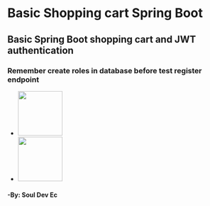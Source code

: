 # Basic Shopping cart Spring Boot
<h2>Basic Spring Boot shopping cart and JWT authentication</h2>
<h3><b>Remember create roles in database before test register endpoint</b></h3>
<ul>
<li>
<img height='100px' src='https://objectpartners.com/wp-content/uploads/2015/02/spring-boot-project-logo.png' />
</li>
<li>
<img height='100px' src='https://upload.wikimedia.org/wikipedia/commons/thumb/2/29/Postgresql_elephant.svg/1200px-Postgresql_elephant.svg.png' />
</li>
</ul>
<h4><b>-By: Soul Dev Ec</b></h4>
